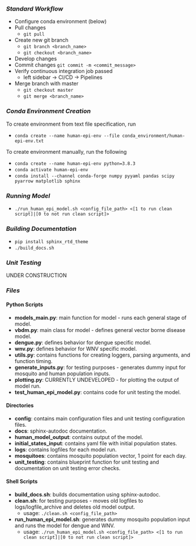 ### *Standard Workflow*
- Configure conda environment (below)
- Pull changes
	- `git pull`
- Create new git branch
	- `git branch <branch_name>`
	- `git checkout <branch_name>`
- Develop changes
- Commit changes `git commit -m <commit_message>`
- Verify continuous integration job passed
	- left sidebar -> CI/CD -> Pipelines
- Merge branch with master
	- `git checkout master`
	- `git merge <branch_name>`

### *Conda Environment Creation*
To create environment from text file specification, run
- `conda create --name human-epi-env --file conda_environment/human-epi-env.txt`
 
To create environment manually, run the following  
- `conda create --name human-epi-env python=3.8.3`
- `conda activate human-epi-env`
- `conda install --channel conda-forge numpy pyyaml pandas scipy pyarrow matplotlib sphinx`

### *Running Model*
- `./run_human_epi_model.sh <config_file_path> <[1 to run clean script]|[0 to not run clean script]>`

### *Building Documentation*
- `pip install sphinx_rtd_theme`
- `./build_docs.sh`

### *Unit Testing*
UNDER CONSTRUCTION

### *Files*

#### Python Scripts
- **models_main.py**: main function for model - runs each general stage of model.
- **vbdm.py**: main class for model - defines general vector borne disease model.
- **dengue.py**: defines behavior for dengue specific model.
- **wnv.py**: defines behavior for WNV specific model.
- **utils.py**: contains functions for creating loggers, parsing arguments, and function timing.
- **generate_inputs.py**: for testing purposes - generates dummy input for mosquito and human population inputs.
- **plotting.py**: CURRENTLY UNDEVELOPED - for plotting the output of model run.
- **test_human_epi_model.py**: contains code for unit testing the model.

#### Directories
- **config**: contains main configuration files and unit testing configuration files.
- **docs**: sphinx-autodoc documentation.
- **human_model_output**: contains output of the model.
- **initial_states_input**: contains yaml file with initial population states.
- **logs**: contains logfiles for each model run.
- **mosquitoes**: contains mosquito population vector, 1 point for each day.
- **unit_testing**: contains blueprint function for unit testing and documentation on unit testing error checks.

#### Shell Scripts
- **build_docs.sh**: builds documentation using sphinx-autodoc.
- **clean.sh**: for testing purposes - moves old logfiles to logs/logfile_archive and deletes old model output.
	- usage: `./clean.sh <config_file_path>`
- **run_human_epi_model.sh**: generates dummy mosquito population input and runs the model for dengue and WNV.
	- usage: `./run_human_epi_model.sh <config_file_path> <[1 to run clean script]|[0 to not run clean script]>`
